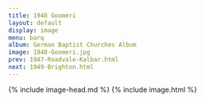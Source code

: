 ```yaml
---
title: 1948 Goomeri
layout: default
display: image
menu: barq
album: German Baptist Churches Album
image: 1948-Goomeri.jpg
prev: 1947-Roadvale-Kalbar.html
next: 1949-Brighton.html
---
```

{% include image-head.md %}
{% include image.html %}